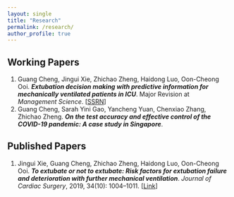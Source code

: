 ```yaml
---
layout: single
title: "Research"
permalink: /research/
author_profile: true
---
```


## Working Papers
1. Guang Cheng, Jingui Xie, Zhichao Zheng, Haidong Luo, Oon-Cheong Ooi. ***Extubation decision making with predictive information for mechanically ventilated patients in ICU***. Major Revision at *Management Science*. [<a href="https://ssrn.com/abstract=3397530" target="_blank">SSRN</a>]   
2. Guang Cheng, Sarah Yini Gao, Yancheng Yuan, Chenxiao Zhang, Zhichao Zheng. ***On the test accuracy and effective control of the COVID-19 pandemic: A case study in Singapore***.

## Published Papers
1. Jingui Xie, Guang Cheng, Zhichao Zheng, Haidong Luo, Oon-Cheong Ooi. ***To extubate or not to extubate: Risk factors for extubation failure and deterioration with further mechanical ventilation***. *Journal of Cardiac Surgery*, 2019, 34(10): 1004–1011. [<a href="https://onlinelibrary.wiley.com/doi/abs/10.1111/jocs.14189" target="_blank">Link</a>]
